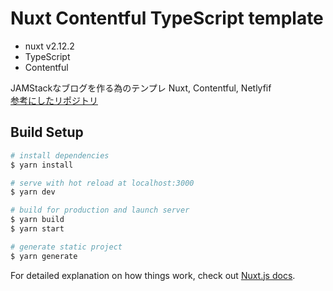 # Nuxt Contentful TypeScript template
- nuxt v2.12.2
- TypeScript
- Contentful

JAMStackなブログを作る為のテンプレ
Nuxt, Contentful, Netlyfif  
[参考にしたリポジトリ](https://github.com/jiyuujin/webneko-blog)
## Build Setup

``` bash
# install dependencies
$ yarn install

# serve with hot reload at localhost:3000
$ yarn dev

# build for production and launch server
$ yarn build
$ yarn start

# generate static project
$ yarn generate
```

For detailed explanation on how things work, check out [Nuxt.js docs](https://nuxtjs.org).
